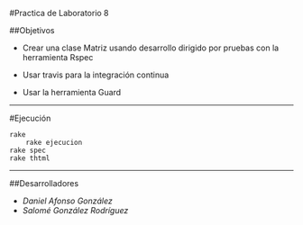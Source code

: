 #Practica de Laboratorio 8

##Objetivos
- Crear una clase Matriz usando desarrollo dirigido por pruebas con la herramienta Rspec

- Usar travis para la integración continua

- Usar la herramienta Guard

----------------------
#Ejecución

	rake 
        rake ejecucion
	rake spec
	rake thtml

------------
##Desarrolladores
* *Daniel Afonso González*
* *Salomé González Rodríguez*

